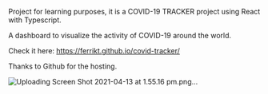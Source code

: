 Project for learning purposes, it is a COVID-19 TRACKER project using React with Typescript.

A dashboard to visualize the activity of COVID-19 around the world.

Check it here: https://ferrikt.github.io/covid-tracker/

Thanks to Github for the hosting.

![Uploading Screen Shot 2021-04-13 at 1.55.16 pm.png…]()
